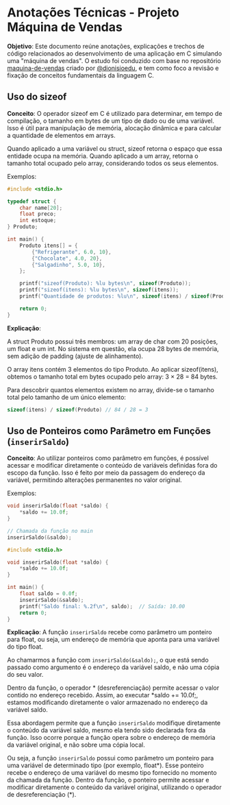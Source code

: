 # Anotações Técnicas - Projeto Máquina de Vendas

**Objetivo**:
Este documento reúne anotações, explicações e trechos de código relacionados ao desenvolvimento de uma aplicação em C simulando uma "máquina de vendas". O estudo foi conduzido com base no repositório [maquina-de-vendas](https://github.com/dionisioedu/maquina-de-vendas) criado por [@dionisioedu](https://github.com/dionisioedu), e tem como foco a revisão e fixação de conceitos fundamentais da linguagem C.

## Uso do sizeof

**Conceito**:
O operador sizeof em C é utilizado para determinar, em tempo de compilação, o tamanho em bytes de um tipo de dado ou de uma variável. Isso é útil para manipulação de memória, alocação dinâmica e para calcular a quantidade de elementos em arrays.

Quando aplicado a uma variável ou struct, sizeof retorna o espaço que essa entidade ocupa na memória. Quando aplicado a um array, retorna o tamanho total ocupado pelo array, considerando todos os seus elementos.

Exemplos:

```c
#include <stdio.h>

typedef struct {
    char name[20];
    float preco;
    int estoque;
} Produto;

int main() {
    Produto itens[] = {
        {"Refrigerante", 6.0, 10},
        {"Chocolate", 4.0, 20},
        {"Salgadinho", 5.0, 10},
    };

    printf("sizeof(Produto): %lu bytes\n", sizeof(Produto));
    printf("sizeof(itens): %lu bytes\n", sizeof(itens));
    printf("Quantidade de produtos: %lu\n", sizeof(itens) / sizeof(Produto));

    return 0;
}
```
**Explicação**:

A struct Produto possui três membros: um array de char com 20 posições, um float e um int. No sistema em questão, ela ocupa 28 bytes de memória, sem adição de padding (ajuste de alinhamento).

O array itens contém 3 elementos do tipo Produto. Ao aplicar sizeof(itens), obtemos o tamanho total em bytes ocupado pelo array: 3 × 28 = 84 bytes.

Para descobrir quantos elementos existem no array, divide-se o tamanho total pelo tamanho de um único elemento:

```c
sizeof(itens) / sizeof(Produto) // 84 / 28 = 3
```

## Uso de Ponteiros como Parâmetro em Funções (`inserirSaldo`)

**Conceito**:
Ao utilizar ponteiros como parâmetro em funções, é possível acessar e modificar diretamente o conteúdo de variáveis definidas fora do escopo da função. Isso é feito por meio da passagem do endereço da variável, permitindo alterações permanentes no valor original.

Exemplos:

```c
void inserirSaldo(float *saldo) {
    *saldo += 10.0f;
}

// Chamada da função no main
inserirSaldo(&saldo);
```

```c
#include <stdio.h>

void inserirSaldo(float *saldo) {
    *saldo += 10.0f;
}

int main() {
    float saldo = 0.0f;
    inserirSaldo(&saldo);
    printf("Saldo final: %.2f\n", saldo);  // Saída: 10.00
    return 0;
}
```

**Explicação**:
A função `inserirSaldo` recebe como parâmetro um ponteiro para float, ou seja, um endereço de memória que aponta para uma variável do tipo float.

Ao chamarmos a função com `inserirSaldo(&saldo);`, o que está sendo passado como argumento é o endereço da variável saldo, e não uma cópia do seu valor.

Dentro da função, o operador * (desreferenciação) permite acessar o valor contido no endereço recebido. Assim, ao executar *saldo += 10.0f;, estamos modificando diretamente o valor armazenado no endereço da variável saldo.

Essa abordagem permite que a função `inserirSaldo` modifique diretamente o conteúdo da variável saldo, mesmo ela tendo sido declarada fora da função. Isso ocorre porque a função opera sobre o endereço de memória da variável original, e não sobre uma cópia local.

Ou seja, a função `inserirSaldo` possui como parâmetro um ponteiro para uma variável de determinado tipo (por exemplo, float*). Esse ponteiro recebe o endereço de uma variável do mesmo tipo fornecido no momento da chamada da função. Dentro da função, o ponteiro permite acessar e modificar diretamente o conteúdo da variável original, utilizando o operador de desreferenciação (*).

